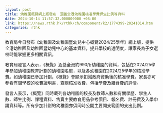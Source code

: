 ```yaml
---
layout: post
title: 幼稚園概覽網上版發布　涵蓋全港幼稚園核准學費師生比例等資料
date: 2024-10-14 11:57:32.000000000 +08:00
link: https://news.rthk.hk/rthk/ch/component/k2/1774399-20241014.htm
categories: rthk
---
```


教育局今日發布《幼稚園及幼稚園暨幼兒中心概覽2024/25學年》網上版，提供全港幼稚園及幼稚園暨幼兒中心的基本資料，提升學校的透明度，讓家長為子女選校時能掌握更多相關資訊。

教育局發言人表示，《概覽》涵蓋全港約990所幼稚園的資料，包括在2024/25學年參加幼稚園教育計劃的幼稚園名單，以及各幼稚園在2024/25學年的核准學費。如幼稚園已參加計劃，《概覽》會顯示扣減政府資助後的核准學費。家長亦可參看有關學校的收費證明書，查閱核准收費，包括學費及膳食費的詳情。
 
發言人表示，《概覽》同時載列各幼稚園的校長及教師人數和有關學歷、學生人數、師生比例、課程資料、售賣主要教育用品參考價目、報名費、註冊費及入學申請資料等。所有參加計劃的幼稚園亦須同時公開主要開支範圍的支出比例。
